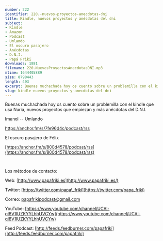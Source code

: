 ```yaml
---
number: 222
identifier: 220.-nuevos-proyectos-anecdotas-dni
title: Kindle, nuevos proyectos y anécdotas del dni
subject:
- Kindle
- Amazon
- Podcast
- Umlando
- El oscuro pasajero
- Anécdotas
- D.N.I.
- Papá Friki
downloads: 1881
filename: 220.NuevosProyectosAnecdotasDNI.mp3
mtime: 1644405889
size: 8798443
length: 493
excerpt: Buenas muchachada hoy os cuento sobre un problemilla con el kindle que usa Nuria, nuevos proyectos que empiezan y más anécdotas del D.N.I.
slug: kindle-nuevos-proyectos-y-anecdotas-del-dni
---
```

Buenas muchachada hoy os cuento sobre un problemilla con el kindle que usa Nuria, nuevos proyectos que empiezan y más anécdotas del D.N.I.

Imanol -- Umlando

https://anchor.fm/s/7fe96d4c/podcast/rss  

El oscuro pasajero de Félix

[https://anchor.fm/s/800d4578/podcast/rss](https://anchor.fm/s/800d4578/podcast/rss)

[  
](https://play.google.com/store/apps/details?id=homeworkout.homeworkouts.noequipment&hl=es&gl=US)

Los métodos de contacto:  

Web: [http://www.papafriki.es](http://www.papafriki.es/)  

Twitter: [https://twitter.com/papa\_friki](https://twitter.com/papa_friki)

Correo: [papafrikipodcast@gmail.com](https://archive.org/details/papafrikipodast@gmail.com)

YouTube: [https://www.youtube.com/channel/UCAl-ql8V1IUZKYYLhhUVCYw](https://www.youtube.com/channel/UCAl-ql8V1IUZKYYLhhUVCYw)  

Feed Podcast: [http://feeds.feedburner.com/papafriki](http://feeds.feedburner.com/papafriki)